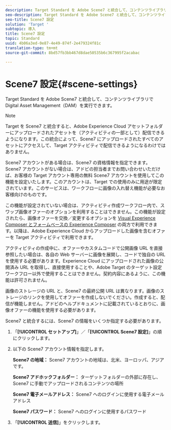 ```yaml
---
description: Target Standard を Adobe Scene7 と統合して、コンテンツライブラリで Digital Asset Management（DAM）を実行できます。
seo-description: Target Standard を Adobe Scene7 と統合して、コンテンツライブラリで Digital Asset Management（DAM）を実行できます。
seo-title: Scene7 設定
solution: 'Target '
subtopic: 導入
title: Scene7 設定
topic: Standard
uuid: 4b06a3ed-0e87-4e49-874f-2e479324f81c
translation-type: tm+mt
source-git-commit: 8bd57fb3bb467d8dae50535b6c367995f2acabac

---
```



# Scene7 設定{#scene-settings}

Target Standard を Adobe Scene7 と統合して、コンテンツライブラリで Digital Asset Management（DAM）を実行できます。

>[!NOTE]
>
>Target を Scene7 と統合すると、Adobe Experience Cloud アセットフォルダーにアップロードされたアセットを（アクティビティの一部として）配信できるようになります。この統合によって、Scene7 にアップロードされたすべてのアセットにアクセスして、Target アクティビティで配信できるようになるわけではありません。

Scene7 アカウントがある場合は、Scene7 の資格情報を指定できます。Scene7 アカウントがない場合は、アドビの担当者までお問い合わせいただけば、お客様の Target アカウント専用の無料 Scene7 アカウントを使用してこの機能を設定いたします。このアカウントは、Target での使用のみに用途が限定されています。このサービスは、ワークフローに画像の入れ替え機能が必要なお客様向けのものです。

この機能が設定されていない場合は、アクティビティ作成ワークフロー内で、スワップ画像オファーのオプションを利用することはできません。この機能が設定されたら、画像オファーを交換／変更するオプションを     [Visual Experience Composer とフォームベースの Experience Composer](../c-experiences/experiences.md#concept_A2E10F6AFB3D4AEAB6951EE14688848D) の両方で利用できます。以降は、Adobe Experience Cloud からアップロードした画像を含むオファーを Target アクティビティで利用できます。

アクティビティの作成中に、オファーやカスタムコードで公開画像 URL を直接参照したい場合は、各自の Web サーバーに画像を展開し、コードで独自の URL を使用する必要があります。Experience Cloud にアップロードされた画像の公開済み URL を取得し、直接使用することや、Adobe Target のターゲット設定ワークフロー以外で使用することはできません。契約内容にあるように、この機能は許可されません。

画像のストレージの URL と、Scene7 の最終公開 URL は異なります。画像のストレージのリンクを使用してオファーを作成しないでください。作成すると、配信が機能しません。アドビのヘルプドキュメントに記載されているとおりに、画像オファーの機能を使用する必要があります。

Scene7 と統合するには、Scene7 の情報をいくつか指定する必要があります。

1. 「**[!UICONTROL セットアップ]**」／「**[!UICONTROL Scene7 設定]**」の順にクリックします。
1. 以下の Scene7 アカウント情報を指定します。

   **Scene7 の地域：** Scene7 アカウントの地域は、北米、ヨーロッパ、アジアです。

   **Scene7 アドホックフォルダー：** ターゲットフォルダーの外部に存在し、Scene7 に手動でアップロードされるコンテンツの場所

   **Scene7 電子メールアドレス：** Scene7 へのログインに使用する電子メールアドレス

   **Scene7 パスワード：** Scene7 へのログインに使用するパスワード
1. 「**[!UICONTROL 送信]**」をクリックします。
